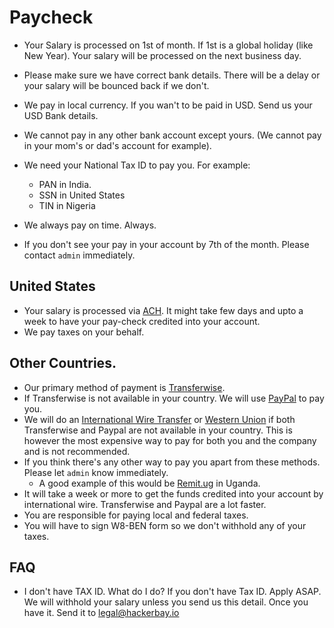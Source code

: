 # Paycheck


- Your Salary is processed on 1st of month. If 1st is a global holiday (like New Year). Your salary will be processed on the next business day.

- Please make sure we have correct bank details. There will be a delay or your salary will be bounced back if we don't.

- We pay in local currency. If you wan't to be paid in USD. Send us your USD Bank details. 

- We cannot pay in any other bank account except yours. (We cannot pay in your mom's or dad's account for example).

- We need your National Tax ID to pay you. For example:
  - PAN in India.
  - SSN in United States
  - TIN in Nigeria

- We always pay on time. Always.

- If you don't see your pay in your account by 7th of the month. Please contact `admin` immediately.

## United States

- Your salary is processed via [ACH](https://en.wikipedia.org/wiki/Automated_Clearing_House). It might take few days and upto a week to have your pay-check credited into your account.
- We pay taxes on your behalf.


## Other Countries.

- Our primary method of payment is [Transferwise](https://www.transferwise.com).
- If Transferwise is not available in your country. We will use [PayPal](https://paypal.com) to pay you.
- We will do an [International Wire Transfer](https://www.bankofamerica.com/foreign-exchange/wire-transfer.go) or [Western Union](https://westernunion.com/) if both Transferwise and Paypal are not available in your country. This is however the most expensive way to pay for both you and the company and is not recommended.
- If you think there's any other way to pay you apart from these methods. Please let `admin` know immediately.
  - A good example of this would be [Remit.ug](https://remit.ug) in Uganda.
- It will take a week or more to get the funds credited into your account by international wire. Transferwise and Paypal are a lot faster.
- You are responsible for paying local and federal taxes.
 - You will have to sign W8-BEN form so we don't withhold any of your taxes. 


## FAQ

- I don't have TAX ID. What do I do?
  If you don't have Tax ID. Apply ASAP. We will withhold your salary unless you send us this detail. Once you have it. Send it to legal@hackerbay.io 
